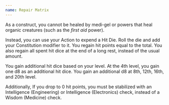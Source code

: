 ```yaml
---
name: Repair Matrix
---
```

As a construct, you cannot be healed by medi-gel or powers that heal organic creatures (such as the _first aid_ power).

Instead, you can use your Action to expend a Hit Die. Roll the die and add your Constitution modifier to it. You regain
hit points equal to the total. You also regain all spent hit dice at the end of a long rest, instead of the usual amount.

You gain additional hit dice based on your level. At the 4th level, you gain one d8 as an additional hit dice. You gain
an additional d8 at 8th, 12th, 16th, and 20th level.

Additionally, If you drop to 0 hit points, you must be stabilized with an Intelligence (Engineering) or Intelligence (Electronics) check,
instead of a Wisdom (Medicine) check.

